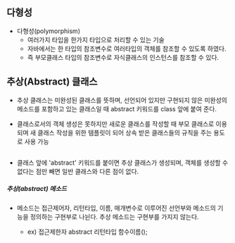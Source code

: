 ## 다형성

* 다형성(polymorphism) 
  * 여러가지 타입을 한가지 타입으로 처리할 수 있는 기술
  * 자바에서는 한 타입의 참조변수로 여러타입의 객체를 참조할 수 있도록 하였다.
  * 즉 부모클래스 타입의 참조변수로 자식클래스의 인스턴스를 참조할 수 있다.



## 추상(Abstract) 클래스

* 추상 클래스는 미완성된 클래스를 뜻하며, 선언되어 있지만 구현되지 않은 미완성의 메소드를 포함하고 있는 클래스일 때 abstract 키워드를 class 앞에 붙여 준다.

* 클래스로서의 객체 생성은 못하지만 새로운 클래스를 작성할 때 부모 클래스로 이용되며 새 클래스 작성을 위한 템플릿이 되어 상속 받은 클래스들의 규칙을 주는 용도로 사용 가능

<img src = "">



* 클래스 앞에 'abstract' 키워드를 붙이면 추상 클래스가 생성되며, 객체를 생성할 수 없다는 점만 빼면 일반 클래스와 다른 점이 없다.

##### 추상(abstract) 메소드

* 메소드는 접근제어자, 리턴타입, 이름, 매개변수로 이루어진 선언부와 메소드의 기능을 정의하는 구현부로 나뉜다. 추상 메소드는 구현부를 가지지 않는다.
  
  * ex) 접근제한자 abstract 리턴타입 함수이름();




